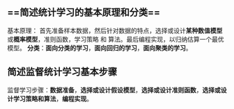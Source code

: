 ## ==简述统计学习的基本原理和分类==

基本原理：
	首先准备样本数据，然后针对数据的特点，选择或设计**某种数值模型**或**概率模型**，准则函数，学习策略 和 算法。最后编程实现，以归纳估算一个最优模型。
**分类**：**面向分类的学习**，**面向回归的学习**，**面向聚类的学习**。

## 简述监督统计学习基本步骤

监督学习步骤：**数据准备**，**选择或设计假设模型**，**选择或设计准则函数**，**选择或设计学习策略和算法**，**编程实现**。

